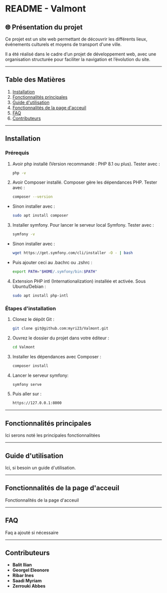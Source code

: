 # README - Valmont

## 🌐 Présentation du projet

Ce projet est un site web permettant de découvrir les différents lieux, événements culturels et moyens de transport d'une ville. 

Il a été réalisé dans le cadre d’un projet de développement web, avec une organisation structurée pour faciliter la navigation et l’évolution du site.

---

## Table des Matières

1. [Installation](#installation)
2. [Fonctionnalités principales](#fonctionnalités-principales)
3. [Guide d'utilisation](#guide-dutilisation)
4. [Fonctionnalités de la page d'acceuil](#fonctionnalités-de-la-page-dacceuil)
5. [FAQ](#faq)
6. [Contributeurs](#contributeurs)

---

## Installation
### Prérequis
1. Avoir php installé (Version recommandé : PHP 8.1 ou plus). Tester avec :
    ```bash
    php -v
    ```
2. Avoir Composer installé. Composer gère les dépendances PHP. Tester avec :
    ```bash
    composer --version
    ```
- Sinon installer avec :
    ```bash
    sudo apt install composer
    ```
3. Installer symfony. Pour lancer le serveur local Symfony. Tester avec :
    ```bash
    symfony -v
    ```
- Sinon installer avec :
    ```bash
    wget https://get.symfony.com/cli/installer -O - | bash
    ```
- Puis ajouter ceci au .bachrc ou .zshrc :
    ```bash
    export PATH="$HOME/.symfony/bin:$PATH"
    ```    
4. Extension PHP intl (Internationalization) installée et activée. Sous Ubuntu/Debian :
    ```bash
    sudo apt install php-intl
    ```    

### Étapes d'installation
1. Clonez le dépôt Git :
    ```bash
    git clone git@github.com:myri23/Valmont.git
    ```
2. Ouvrez le dossier du projet dans votre éditeur :
    ```bash
    cd Valmont
    ```
3. Installer les dépendances avec Composer :
   ```bash
   composer install
   ```
4. Lancer le serveur symfony:
   ```bash
   symfony serve
   ```
5. Puis aller sur : 
    ```bash
    https://127.0.0.1:8000
    ```

---

## Fonctionnalités principales

Ici serons noté les principales fonctionnalitées

---

## Guide d'utilisation

Ici, si besoin un guide d'utilisation.

---

## Fonctionnalités de la page d'acceuil

Fonctionnalités de la page d'acceuil

---

## FAQ

Faq a ajouté si nécessaire

---

## Contributeurs
- **Balit Ilian**
- **Georgel Eleonore**
- **Ribar Ines**
- **Saadi Myriam**
- **Zerrouki Abbes**
